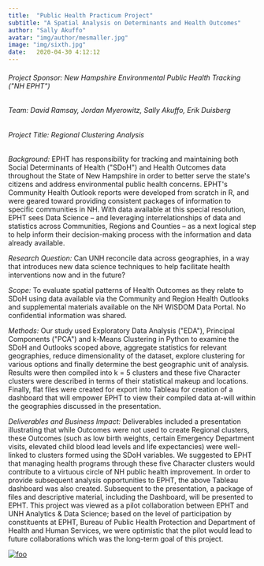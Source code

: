 ```yaml
---
title:  "Public Health Practicum Project"
subtitle: "A Spatial Analysis on Determinants and Health Outcomes"
author: "Sally Akuffo"
avatar: "img/author/mesmaller.jpg"
image: "img/sixth.jpg"
date:   2020-04-30 4:12:12
---
```


###### Project Sponsor: New Hampshire Environmental Public Health Tracking ("NH EPHT")

###### Team: David Ramsay, Jordan Myerowitz, Sally Akuffo, Erik Duisberg

###### Project Title: Regional Clustering Analysis

*Background:* EPHT has responsibility for tracking and maintaining both Social Determinants of Health ("SDoH") and Health Outcomes data throughout the State of New Hampshire in order to better serve the state's citizens and address environmental public health concerns. EPHT's Community Health Outlook reports were developed from scratch in R, and were geared toward providing consistent packages of information to specific communities in NH. With data available at this special resolution, EPHT sees Data Science – and leveraging interrelationships of data and statistics across Communities, Regions and Counties – as a next logical step to help inform their decision-making process with the information and data already available.

*Research Question:* Can UNH reconcile data across geographies, in a way that introduces new data science techniques to help facilitate health interventions now and in the future?

*Scope:* To evaluate spatial patterns of Health Outcomes as they relate to SDoH using data available via the Community and Region Health Outlooks and supplemental materials available on the NH WISDOM Data Portal. No confidential information was shared.

*Methods:* Our study used Exploratory Data Analysis ("EDA"), Principal Components ("PCA") and k-Means Clustering in Python to examine the SDoH and Outlooks scoped above, aggregate statistics for relevant geographies, reduce dimensionality of the dataset, explore clustering for various options and finally determine the best geographic unit of analysis. Results were then compiled into k = 5 clusters and these five Character clusters were described in terms of their statistical makeup and locations. Finally, flat files were created for export into Tableau for creation of a dashboard that will empower EPHT to view their compiled data at-will within the geographies discussed in the presentation.

*Deliverables and Business Impact:* Deliverables included a presentation illustrating that while Outcomes were not used to create Regional clusters, these Outcomes (such as low birth weights, certain Emergency Department visits, elevated child blood lead levels and life expectancies) were well-linked to clusters formed using the SDoH variables. We suggested to EPHT that managing health programs through these five Character clusters would contribute to a virtuous circle of NH public health improvement. In order to provide subsequent analysis opportunities to EPHT, the above Tableau dashboard was also created. Subsequent to the presentation, a package of files and descriptive material, including the Dashboard, will be presented to EPHT. This project was viewed as a pilot collaboration between EPHT and UNH Analytics & Data Science; based on the level of participation by constituents at EPHT, Bureau of Public Health Protection and Department of Health and Human Services, we were optimistic that the pilot would lead to future collaborations which was the long-term goal of this project.

[![foo]("https://live.staticflickr.com/65535/49907928247_407105d389_c.jpg)](https://flic.kr/p/2j3cbiv)

